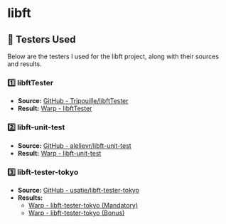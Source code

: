 # libft

## 🧪 Testers Used

Below are the testers I used for the libft project, along with their sources and results.

### 1️⃣ libftTester

- **Source:** [GitHub - Tripouille/libftTester](https://github.com/Tripouille/libftTester)
- **Result:** [Warp - libftTester](https://app.warp.dev/block/WL9DhQofir4IggDCHc9mGO)

### 2️⃣ libft-unit-test

- **Source:** [GitHub - alelievr/libft-unit-test](https://github.com/alelievr/libft-unit-test/tree/master)
- **Result:** [Warp - libft-unit-test](https://app.warp.dev/block/oWQekecXNQ4g57ADdnxAuN)

### 3️⃣ libft-tester-tokyo

- **Source:** [GitHub - usatie/libft-tester-tokyo](https://github.com/usatie/libft-tester-tokyo)
- **Results:**
  - [Warp - libft-tester-tokyo (Mandatory)](https://app.warp.dev/block/myTjPePoghxNZLzco7gnm8)
  - [Warp - libft-tester-tokyo (Bonus)](https://app.warp.dev/block/07KDHG4sI4q5Em6gkNMjEL)
